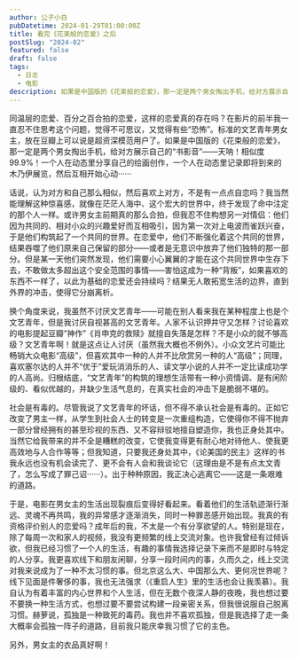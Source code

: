 ```yaml
---
author: 公子小白
pubDatetime: 2024-01-29T01:00:00Z
title: 看完《花束般的恋爱》之后
postSlug: "2024-02"
featured: false
draft: false
tags:
  - 日志
  - 电影
description: 如果是中国版的《花束般的恋爱》，那一定是两个男女掏出手机，给对方展示自己的“书影音”——天呐！相似度99.9%！一个人在动态里分享自己的绘画创作，一个人在动态里记录即将到来的木乃伊展览，然后互相开始心动······
---
```


同温层的恋爱、百分之百合拍的恋爱，这样的恋爱真的存在吗？在影片的前半我一直忍不住思考这个问题，觉得不可思议，又觉得有些“恐怖”。标准的文艺青年男女主，放在豆瓣上可以说是超资深模范用户了。如果是中国版的《花束般的恋爱》，那一定是两个男女掏出手机，给对方展示自己的“书影音”——天呐！相似度99.9%！一个人在动态里分享自己的绘画创作，一个人在动态里记录即将到来的木乃伊展览，然后互相开始心动······

话说，认为对方和自己那么相似，然后喜欢上对方，不是有一点点自恋吗？我当然能理解这种惊喜感，就像在茫茫人海中、这个宏大的世界中，终于发现了命中注定的那个人一样。或许男女主前期真的那么合拍，但我忍不住构想另一对情侣：他们因为共同的、相对小众的兴趣爱好而互相吸引，因为第一次对上电波而雀跃兴奋，于是他们构筑起了一个共同的世界。在恋爱中，他们不断强化着这个共同的世界，结果吞噬了他们原来自己保留的部分——或者是无意识中放弃了他们独特的那一部分。但是某一天他们突然发现，他们需要小心翼翼的才能在这个共同世界中生存下去，不敢做太多超出这个安全范围的事情——害怕这成为一种“背叛”，如果喜欢的东西不一样了，以此为基础的恋爱还会持续吗？结果无人敢拓宽生活的边界，直到外界的冲击，使得它分崩离析。

换个角度来说，我虽然不讨厌文艺青年——可能在别人看来我在某种程度上也是个文艺青年，但是我讨厌自视甚高的文艺青年。人家不认识押井守又怎样？讨论喜欢的电影提起豆瓣“神作”《肖申克的救赎》就擅自失落是怎样？不是小众的就不够高级？文艺青年啊！就是这点让人讨厌（虽然我大概也不例外）。小众文艺片可能比畅销大众电影“高级”，但喜欢其中一种的人并不比欣赏另一种的人“高级”；同理，喜欢塞尔达的人并不“优于”爱玩消消乐的人、读文学小说的人并不一定比读成功学的人高尚。归根结底，“文艺青年”的构筑的理想生活带有一种小资情调、是有闲阶级的、看似优越的，并缺少生活气息的，在真实社会的冲击下是脆弱不堪的。

社会是有毒的。尽管我说了文艺青年的坏话，但不得不承认社会是有毒的。正如它改变了男主一样，从学生到社会人士的转变是一次重组构造，它使得你不得不抛弃一部分曾经拥有的甚至珍视的东西、又不容辩驳地擅自塑造你，我也正身处其中。当然它给我带来的并不全是糟糕的改变，它使我变得更有耐心地对待他人、使我更高效地与人合作等等；但我知道，只要我还身处其中，《论美国的民主》这样的书我永远也没有机会读完了、更不会有人会和我谈论它（这理由是不是有点太文青了，怎么写成了罪己诏······）。出于种种原因，我正决心逃离它——这是一条艰难的道路。

于是，电影在男女主的生活出现裂痕后变得好看起来。看着他们的生活轨迹渐行渐远、灵魂不再共鸣，我的异常感才逐渐消失，同时一种罪恶感开始出现。我真的有资格评价别人的恋爱吗？成年后的我，不太是一个有分享欲望的人。特别是现在，除了每周一次和家人的视频，我没有更频繁的线上交流对象。也许我曾经有过倾诉欲，但我已经习惯了一个人的生活，有趣的事情我选择记录下来而不是即时与特定的人分享。我更喜欢线下和朋友闲聊，分享一段时间内的事，久而久之，线上交流对我来说成为了一种不太习惯的事。但北京这么大、中国那么大、更何况世界呢？线下见面是件奢侈的事，我也无法强求（《重启人生》里的生活也会让我羡慕）。我自认为有着丰富的内心世界和个人生活，但在无数个夜深人静的夜晚，我也想过要不要换一种生活方式，也想过要不要尝试构建一段亲密关系，但我很说服自己脱离习惯。赫萝说，孤独是一种致死的毒药。我也并不喜欢孤独，但是我选择了走一条大概率会孤独一阵子的道路，目前我只能庆幸我习惯了它的主色。

另外，男女主的衣品真好啊！
